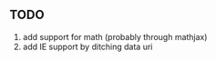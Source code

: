 TODO
----

1.	add support for math (probably through mathjax)
2.	add IE support by ditching data uri
